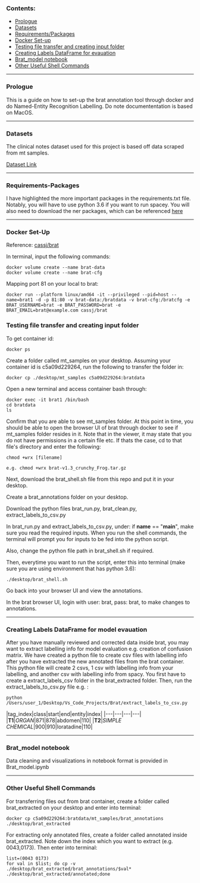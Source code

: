 ### Contents:
- [Prologue](#prologue)
- [Datasets](#Datasets)
- [Requirements/Packages](#Requirements-Packages)
- [Docker Set-up](#Docker-Set-up)
- [Testing file transfer and creating input folder](#Testing-file-transfer-and-creating-input-folder)
- [Creating Labels DataFrame for evauation](#Creating-Labels-DataFrame-for-evauation)
- [Brat_model notebook](#Brat_model-notebook)
- [Other Useful Shell Commands](#Other-Useful-Shell-Commands)

---

### Prologue

This is a guide on how to set-up the brat annotation tool through docker and do Named-Entity Recognition Labelling. Do note documententation is based on MacOS.

---

### Datasets

The clinical notes dataset used for this project is based off data scraped from mt samples.

[Dataset Link](https://www.kaggle.com/datasets/tboyle10/medicaltranscriptions)

---

### Requirements-Packages

I have highlighted the more important packages in the requirements.txt file. Notably, you will have to use python 3.6 if you want to run spacey. You will also need to download the ner packages, which can be referenced [here](https://github.com/allenai/scispacy)

---

### Docker Set-Up

Reference: [cassj/brat](https://user-images.githubusercontent.com/50508538/187128975-c774562f-21dc-44dc-b7a8-92c11956e7f3.png)

In terminal, input the following commands:

```
docker volume create --name brat-data
docker volume create --name brat-cfg
```

Mapping port 81 on your local to brat:

```
docker run --platform linux/amd64 -it --privileged --pid=host --name=brat1 -d -p 81:80 -v brat-data:/bratdata -v brat-cfg:/bratcfg -e BRAT_USERNAME=brat -e BRAT_PASSWORD=brat -e BRAT_EMAIL=brat@example.com cassj/brat
```
### Testing file transfer and creating input folder

To get container id:

```
docker ps
```

Create a folder called mt_samples on your desktop. Assuming your container id is c5a09d229264, run the following to transfer the folder in:

```
docker cp ./desktop/mt_samples c5a09d229264:bratdata
```

Open a new terminal and access container bash through:

```
docker exec -it brat1 /bin/bash
cd bratdata
ls
```

Confirm that you are able to see mt_samples folder. At this point in time, you should be able to open the browser UI of brat through docker to see if mt_samples folder resides in it. Note that in the viewer, it may state that you do not have permissions in a certain file etc. If thats the case, cd to that file's directory and enter the following:

```
chmod +wrx [filename]

e.g. chmod +wrx brat-v1.3_crunchy_Frog.tar.gz

```
Next, download the brat_shell.sh file from this repo and put it in your desktop. 

Create a brat_annotations folder on your desktop.

Download the python files brat_run.py, brat_clean.py, extract_labels_to_csv.py

In brat_run.py and extract_labels_to_csv.py, under: if __name__ == "__main__", make sure you read the required inputs. When you run the shell commands, the terminal will prompt you for inputs to be fed into the python script.

Also, change the python file path in brat_shell.sh if required.

Then, everytime you want to run the script, enter this into terminal (make sure you are using environment that has python 3.6):

```
./desktop/brat_shell.sh
```

Go back into your browser UI and view the annotations.

In the brat browser UI, login with user: brat, pass: brat, to make changes to annotations.

---

### Creating Labels DataFrame for model evauation

After you have manually reviewed and corrected data inside brat, you may want to extract labelling info for model evaluation e.g. creation of confusion matrix. We have created a python file to create csv files with labelling info after you have extracted the new annotated files from the brat container. This python file will create 2 csvs, 1 csv with labelling info from your labelling, and another csv with labelling info from spacy. You first have to create a extract_labels_csv folder in the brat_extracted folder. Then, run the extract_labels_to_csv.py file e.g. :



```
python /Users/user_1/Desktop/Vs_Code_Projects/Brat/extract_labels_to_csv.py
```

|tag_index|class|start|end|entity|index|
|---|---|---|---|
|**T1**|*ORGAN*|871|878|abdomen|110|
|**T2**|*SIMPLE CHEMICAL*|900|910|loratadine|110|

---

### Brat_model notebook

Data cleaning and visualizations in notebook format is provided in Brat_model.ipynb

---

### Other Useful Shell Commands

For transferring files out from brat container, create a folder called brat_extracted on your desktop and enter into terminal:

```
docker cp c5a09d229264:bratdata/mt_samples/brat_annotations ./desktop/brat_extracted
```

For extracting only annotated files, create a folder called annotated inside brat_extracted. Note down the index which you want to extract (e.g. 0043,0173). Then enter into terminal:

```
list=(0043 0173)
for val in $list; do cp -v ./desktop/brat_extracted/brat_annotations/$val* ./desktop/brat_extracted/annotated;done
```

